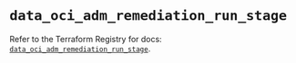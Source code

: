 # `data_oci_adm_remediation_run_stage`

Refer to the Terraform Registry for docs: [`data_oci_adm_remediation_run_stage`](https://registry.terraform.io/providers/oracle/oci/6.37.0/docs/data-sources/adm_remediation_run_stage).
